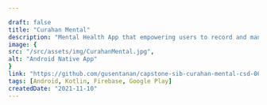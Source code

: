 ```yaml
---

draft: false
title: "Curahan Mental"
description: "Mental Health App that empowering users to record and manage notes for challenging situations."
image: {
src: "/src/assets/img/CurahanMental.jpg",
alt: "Android Native App"
}
link: "https://github.com/gusentanan/capstone-sib-curahan-mental-csd-062"
tags: [Android, Kotlin, Firebase, Google Play]
createdDate: "2021-11-10"
---
```


